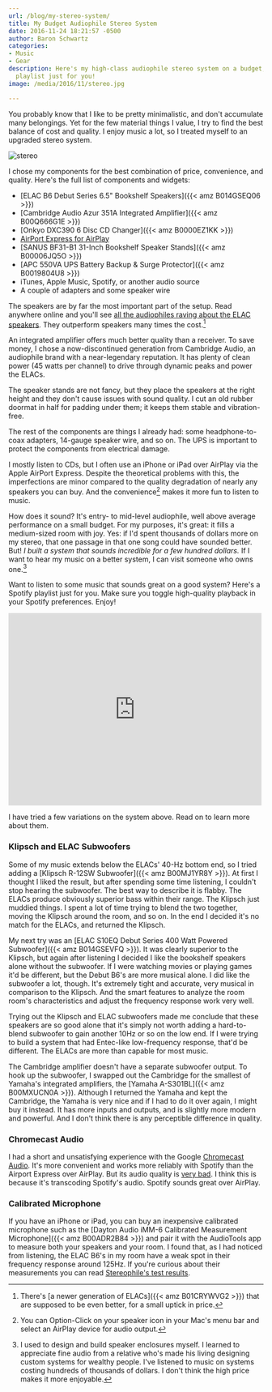 ```yaml
---
url: /blog/my-stereo-system/
title: My Budget Audiophile Stereo System
date: 2016-11-24 18:21:57 -0500
author: Baron Schwartz
categories:
- Music
- Gear
description: Here's my high-class audiophile stereo system on a budget, plus a Spotify
  playlist just for you!
image: /media/2016/11/stereo.jpg

---
```

You probably know that I like to be pretty minimalistic, and don't accumulate many belongings. Yet for the few material things I value, I try to find the best balance of cost and quality. I enjoy music a lot, so I treated myself to an upgraded stereo system.

<!--more-->

![stereo](/media/2016/11/stereo.jpg)

I chose my components for the best combination of price, convenience, and quality. Here's the full list of components and widgets:

*   [ELAC B6 Debut Series 6.5" Bookshelf Speakers]({{< amz B014GSEQ06 >}})
*   [Cambridge Audio Azur 351A Integrated Amplifier]({{< amz B00Q666G1E >}})
*   [Onkyo DXC390 6 Disc CD Changer]({{< amz B0000EZ1KK >}})
*   [AirPort Express for AirPlay](http://www.apple.com/airport-express/)
*   [SANUS BF31-B1 31-Inch Bookshelf Speaker Stands]({{< amz B00006JQ5O >}})
*   [APC 550VA UPS Battery Backup & Surge Protector]({{< amz B0019804U8 >}})
*   iTunes, Apple Music, Spotify, or another audio source
*   A couple of adapters and some speaker wire

The speakers are by far the most important part of the setup. Read anywhere online and you'll see [all the audiophiles raving about the ELAC speakers](https://www.stereophile.com/content/elac-debut-b6-loudspeaker). They outperform speakers many times the cost.[^elac]

An integrated amplifier offers much better quality than a receiver. To save money, I chose a now-discontinued generation from Cambridge Audio, an audiophile brand with a near-legendary reputation. It has plenty of clean power (45 watts per channel) to drive through dynamic peaks and power the ELACs.

The speaker stands are not fancy, but they place the speakers at the right height and they don't cause issues with sound quality. I cut an old rubber doormat in half for padding under them; it keeps them stable and vibration-free.

The rest of the components are things I already had: some headphone-to-coax adapters, 14-gauge speaker wire, and so on. The UPS is important to protect the components from electrical damage.

I mostly listen to CDs, but I often use an iPhone or iPad over AirPlay via the Apple AirPort Express. Despite the theoretical problems with this, the imperfections are minor compared to the quality degradation of nearly any speakers you can buy. And the convenience[^airplay] makes it more fun to listen to music.

How does it sound? It's entry- to mid-level audiophile, well above average performance on a small budget. For my purposes, it's great: it fills a medium-sized room with joy.  Yes: if I'd spent thousands of dollars more on my stereo, that one passage in that one song could have sounded better. But! _I built a system that sounds incredible for a few hundred dollars._ If I want to hear my music on a better system, I can visit someone who owns one.[^uncle]

Want to listen to some music that sounds great on a good system? Here's a Spotify playlist just for you. Make sure you toggle high-quality playback in your Spotify preferences. Enjoy!

<iframe src="https://embed.spotify.com/?uri=spotify%3Auser%3Axaprb%3Aplaylist%3A3io4tqaBJondZCeMa8JCNu" width="500" height="380" frameborder="0" allowtransparency="true"></iframe>

I have tried a few variations on the system above. Read on to learn more about
them.

### Klipsch and ELAC Subwoofers

Some of my music extends below the ELACs' 40-Hz bottom end, so I tried adding a [Klipsch R-12SW Subwoofer]({{< amz B00MJ1YR8Y >}}). At first I thought I liked the result, but after spending some time listening, I couldn't stop hearing the subwoofer. The best way to describe it is flabby. The ELACs produce obviously superior bass within their range. The Klipsch just muddied things. I spent a lot of time trying to blend the two together, moving the Klipsch around the room, and so on. In the end I decided it's no match for the ELACs, and returned the Klipsch.

My next try was an [ELAC S10EQ Debut Series 400 Watt Powered Subwoofer]({{< amz B014GSEVFQ >}}). It was clearly superior to the Klipsch, but again after listening I decided I like the bookshelf speakers alone without the subwoofer. If I were watching movies or playing games it'd be different, but the Debut B6's are more musical alone. I did like the subwoofer a lot, though. It's extremely tight and accurate, very musical in comparison to the Klipsch. And the smart features to analyze the room room's characteristics and adjust the frequency response work very well.

Trying out the Klipsch and ELAC subwoofers made me conclude that these speakers
are so good alone that it's simply not worth adding a hard-to-blend subwoofer to
gain another 10Hz or so on the low end. If I were trying to build a system that
had Entec-like low-frequency response, that'd be different. The ELACs are more
than capable for most music.

The Cambridge amplifier doesn't have a separate subwoofer output. To hook up the subwoofer, I swapped out the Cambridge for the smallest of Yamaha's integrated amplifiers, the [Yamaha A-S301BL]({{< amz B00MXUCN0A >}}). Although I returned the Yamaha and kept the Cambridge, the Yamaha is very nice and if I had to do it over again, I might buy it instead. It has more inputs and outputs, and is slightly more modern and powerful. And I don't think there is any perceptible difference in quality.

### Chromecast Audio

I had a short and unsatisfying experience with the Google [Chromecast Audio](https://store.google.com/product/chromecast_audio). It's more convenient and works more reliably with Spotify than the Airport Express over AirPlay. But its audio quality is [very bad](/blog/spotify-audio-quality/). I think this is because it's transcoding Spotify's audio. Spotify sounds great over AirPlay.

### Calibrated Microphone

If you have an iPhone or iPad, you can buy an inexpensive calibrated microphone
such as the [Dayton Audio iMM-6 Calibrated Measurement
Microphone]({{< amz B00ADR2B84 >}}) and pair
it with the AudioTools app to measure both your speakers and your room. I found
that, as I had noticed from listening, the ELAC B6's in my room have a weak spot
in their frequency response around 125Hz. If you're curious about their
measurements you can read [Stereophile's test
results](https://www.stereophile.com/content/elac-debut-b6-loudspeaker-measurements).

[^elac]: There's [a newer generation of ELACs]({{< amz B01CRYWVG2 >}}) that are supposed to be even better, for a small uptick in price.
[^airplay]: You can Option-Click on your speaker icon in your Mac's menu bar and select an AirPlay device for audio output.
[^uncle]: I used to design and build speaker enclosures myself. I learned to appreciate fine audio from a relative who's made his living designing custom systems for wealthy people. I've listened to music on systems costing hundreds of thousands of dollars. I don't think the high price makes it more enjoyable.
